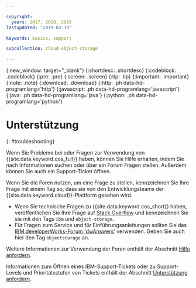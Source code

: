 ```yaml
---

copyright:
  years: 2017, 2018, 2019
lastupdated: "2019-03-19"

keywords: basics, support

subcollection: cloud-object-storage

---
```

{:new_window: target="_blank"}
{:shortdesc: .shortdesc}
{:codeblock: .codeblock}
{:pre: .pre}
{:screen: .screen}
{:tip: .tip}
{:important: .important}
{:note: .note}
{:download: .download} 
{:http: .ph data-hd-programlang='http'} 
{:javascript: .ph data-hd-programlang='javascript'} 
{:java: .ph data-hd-programlang='java'} 
{:python: .ph data-hd-programlang='python'}

# Unterstützung
{: #troubleshooting}

Wenn Sie Probleme bei oder Fragen zur Verwendung von {{site.data.keyword.cos_full}} haben, können Sie Hilfe erhalten, indem Sie nach Informationen suchen oder über ein Forum Fragen stellen. Außerdem können Sie auch ein Support-Ticket öffnen.

Wenn Sie die Foren nutzen, um eine Frage zu stellen, kennzeichnen Sie Ihre Frage mit einem Tag so, dass sie von den Entwicklungsteams der {{site.data.keyword.cloud}}-Plattform gesehen wird.

* Wenn Sie technische Fragen zu {{site.data.keyword.cos_short}} haben, veröffentlichen Sie Ihre Frage auf [Stack Overflow](https://stackoverflow.com/search?q=object-storage+ibm-bluemix) und kennzeichnen Sie sie mit den Tags `ibm` und `object-storage`.
* Für Fragen zum Service und für Einführungsanleitungen sollten Sie das [IBM developerWorks-Forum 'dwAnswers'](https://developer.ibm.com/answers/topics/objectstorage/) verwenden. Geben Sie auch hier den Tag `objectstorage` an.

Weitere Informationen zur Verwendung der Foren enthält der Abschnitt [Hilfe anfordern](/docs/get-support?topic=get-support-getting-customer-support).

Informationen zum Öffnen eines IBM-Support-Tickets oder zu Support-Levels und Prioritätsstufen von Tickets enthält der Abschnitt [Unterstützung anfordern](/docs/get-support?topic=get-support-getting-customer-support).
